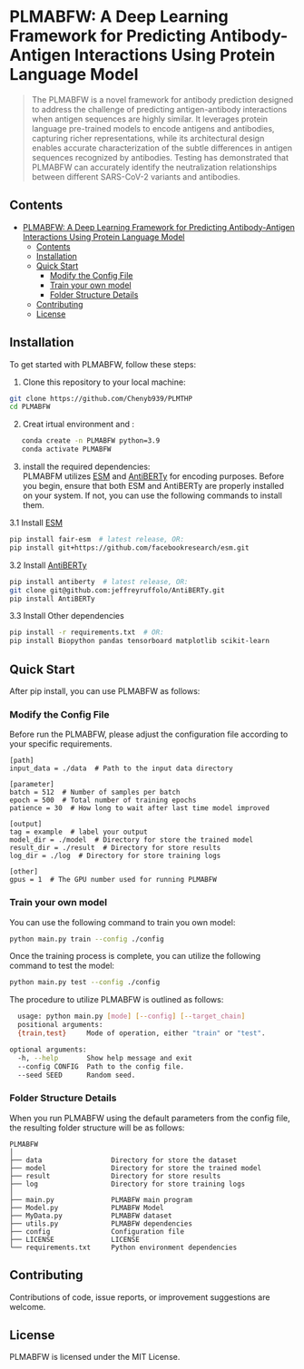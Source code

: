 # PLMABFW: A Deep Learning Framework for Predicting Antibody-Antigen Interactions Using Protein Language Model

> The PLMABFW is a novel framework for antibody prediction designed to address the challenge of predicting antigen-antibody interactions when antigen sequences are highly similar. It leverages protein language pre-trained models to encode antigens and antibodies, capturing richer representations, while its architectural design enables accurate characterization of the subtle differences in antigen sequences recognized by antibodies. Testing has demonstrated that PLMABFW can accurately identify the neutralization relationships between different SARS-CoV-2 variants and antibodies.

## Contents

- [PLMABFW: A Deep Learning Framework for Predicting Antibody-Antigen Interactions Using Protein Language Model](#plmabfw-a-deep-learning-framework-for-predicting-antibody-antigen-interactions-using-protein-language-model)
  - [Contents](#contents)
  - [Installation](#installation)
  - [Quick Start](#quick-start)
    - [Modify the Config File](#modify-the-config-file)
    - [Train your own model](#train-your-own-model)
    - [Folder Structure Details](#folder-structure-details)
  - [Contributing](#contributing)
  - [License](#license)

## Installation

To get started with PLMABFW, follow these steps:

1. Clone this repository to your local machine:
```bash
git clone https://github.com/Chenyb939/PLMTHP
cd PLMABFW
```

2. Creat irtual environment and :
```bash
   conda create -n PLMABFW python=3.9
   conda activate PLMABFW
```

3. install the required dependencies:  
PLMABFM utilizes [ESM](https://github.com/facebookresearch/esm) and [AntiBERTy](https://github.com/jeffreyruffolo/AntiBERTy) for encoding purposes. Before you begin, ensure that both ESM and AntiBERTy are properly installed on your system. If not, you can use the following commands to install them.

3.1 Install [ESM](https://github.com/facebookresearch/esm)
```bash
pip install fair-esm  # latest release, OR:
pip install git+https://github.com/facebookresearch/esm.git
```

3.2 Install [AntiBERTy](https://github.com/jeffreyruffolo/AntiBERTy)
```bash
pip install antiberty  # latest release, OR:
git clone git@github.com:jeffreyruffolo/AntiBERTy.git 
pip install AntiBERTy
```

3.3 Install Other dependencies
```bash
pip install -r requirements.txt  # OR:
pip install Biopython pandas tensorboard matplotlib scikit-learn
```

## Quick Start
After pip install, you can use PLMABFW as follows:

### Modify the Config File
Before run the PLMABFW, please adjust the configuration file according to your specific requirements.

```config
[path]
input_data = ./data  # Path to the input data directory

[parameter]
batch = 512  # Number of samples per batch
epoch = 500  # Total number of training epochs
patience = 30  # How long to wait after last time model improved

[output]
tag = example  # label your output
model_dir = ./model  # Directory for store the trained model
result_dir = ./result  # Directory for store results
log_dir = ./log  # Directory for store training logs

[other]
gpus = 1  # The GPU number used for running PLMABFW
```

### Train your own model
You can use the following command to train you own model:

```bash
python main.py train --config ./config
```

Once the training process is complete, you can utilize the following command to test the model:

```bash
python main.py test --config ./config
```

The procedure to utilize PLMABFW is outlined as follows:

```bash
  usage: python main.py [mode] [--config] [--target_chain]
  positional arguments:
  {train,test}     Mode of operation, either "train" or "test".

optional arguments:
  -h, --help       Show help message and exit
  --config CONFIG  Path to the config file.
  --seed SEED      Random seed.
  ```

### Folder Structure Details
When you run PLMABFW using the default parameters from the config file, the resulting folder structure will be as follows:

   ``` fold
   PLMABFW
   │
   ├── data                 Directory for store the dataset
   ├── model                Directory for store the trained model
   ├── result               Directory for store results
   ├── log                  Directory for store training logs
   │
   ├── main.py              PLMABFW main program
   ├── Model.py             PLMABFW Model
   ├── MyData.py            PLMABFW dataset
   ├── utils.py             PLMABFW dependencies
   ├── config               Configuration file
   ├── LICENSE              LICENSE
   └── requirements.txt     Python environment dependencies

   ```

<!-- - ## Documentation / - [Documentation](#documentation)-->

## Contributing

Contributions of code, issue reports, or improvement suggestions are welcome.

## License

PLMABFW is licensed under the MIT License.
